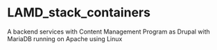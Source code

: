 # LAMD_stack_containers
A backend services with Content Management Program as Drupal with MariaDB running on Apache using Linux

